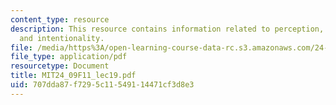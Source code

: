 ```yaml
---
content_type: resource
description: This resource contains information related to perception, consciousness,
  and intentionality.
file: /media/https%3A/open-learning-course-data-rc.s3.amazonaws.com/24-09-minds-and-machines-fall-2011/707dda87f7295c11549114471cf3d8e3_MIT24_09F11_lec19.pdf
file_type: application/pdf
resourcetype: Document
title: MIT24_09F11_lec19.pdf
uid: 707dda87-f729-5c11-5491-14471cf3d8e3
---
```

